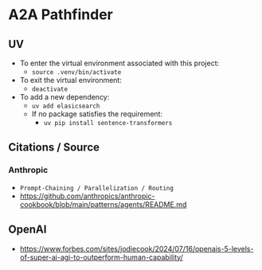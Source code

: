 # A2A Pathfinder

## UV
- To enter the virtual environment associated with this project:
    - `source .venv/bin/activate`
- To exit the virtual environment:
    - `deactivate`
- To add a new dependency:
    - `uv add elasicsearch`
    - If no package satisfies the requirement:
        - `uv pip install sentence-transformers`

## Citations / Source
### Anthropic
- `Prompt-Chaining / Parallelization / Routing`
- https://github.com/anthropics/anthropic-cookbook/blob/main/patterns/agents/README.md

## OpenAI
- https://www.forbes.com/sites/jodiecook/2024/07/16/openais-5-levels-of-super-ai-agi-to-outperform-human-capability/



